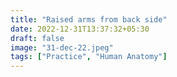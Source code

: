 ```yaml
---
title: "Raised arms from back side"
date: 2022-12-31T13:37:32+05:30
draft: false
image: "31-dec-22.jpeg"
tags: ["Practice", "Human Anatomy"]
---
```

